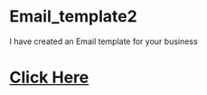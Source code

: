 # Email_template2
I have created an Email template for your business<br>
<a href="https://shahriarkabir04.github.io/Email_template2"><h1>Click Here</h1></a>
